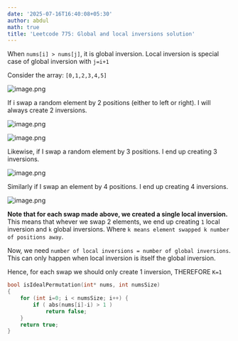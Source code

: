 ```yaml
---
date: '2025-07-16T16:40:08+05:30'
author: abdul
math: true
title: 'Leetcode 775: Global and local inversions solution'
---
```


When `nums[i] > nums[j]`, it is global inversion. Local inversion is special case of global inversion with `j=i+1`

Consider the array: `[0,1,2,3,4,5]`

![image.png](https://assets.leetcode.com/users/images/2f3eb772-cc4d-4006-adec-d2937264734b_1752435521.47083.png)


If i swap a random element by 2 positions (either to left or right). I will always create 2 inversions.

![image.png](https://assets.leetcode.com/users/images/36424827-47b3-4fab-b464-6a02cbd9a953_1752435463.2740006.png)


![image.png](https://assets.leetcode.com/users/images/c9cefbb6-24e0-419e-8e4e-69178894068a_1752435700.7604558.png)


Likewise, if I swap a random element by 3 positions. I end up creating 3 inversions.

![image.png](https://assets.leetcode.com/users/images/a5633f7f-c730-4671-8262-daed0eba9b80_1752435799.3669355.png)


Similarly if I swap an element by 4 positions. I end up creating 4 inversions.

![image.png](https://assets.leetcode.com/users/images/a26554ff-17a6-44f2-b529-cffb2cae4de4_1752435935.4414523.png)


**Note that for each swap made above, we created a single local inversion.** This means that whever we swap 2 elements, we end up creating `1` local inversion and `k` global inversions. Where `k means element swapped k number of positions away`.


Now, we need `number of local inversions = number of global inversions`. This can only happen when local inversion is itself the global inversion.

Hence, for each swap we should only create 1 inversion, THEREFORE `K=1`

```c []
bool isIdealPermutation(int* nums, int numsSize) 
{
    for (int i=0; i < numsSize; i++) {
        if ( abs(nums[i]-i) > 1 ) 
            return false; 
    }
    return true;
}
```
